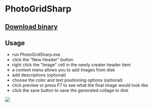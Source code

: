 # PhotoGridSharp
## [Download binary](https://github.com/noah-/PhotoGrid/releases/tag/1.0)

## Usage
- run PhotoGridSharp.exe
- click the "New Header" button
- right click the "Image" cell in the newly creater header item
- a context menu allows you to add images from disk
- add descriptions (optional)
- choose the color and text positioning options (optional)
- click preview or press F7 to see what the final image would look like
- click the save button to save the generated collage to disk

![](https://i.imgur.com/vpp1VqM.png)
